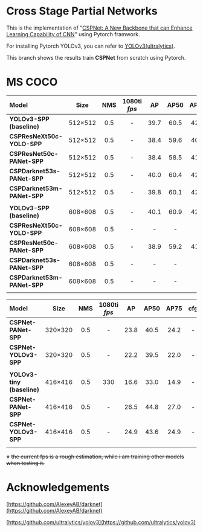 # Cross Stage Partial Networks
This is the implementation of "[CSPNet: A New Backbone that can Enhance Learning Capability of CNN](https://arxiv.org/abs/1911.11929)" using Pytorch framwork.

For installing Pytorch YOLOv3, you can refer to [YOLOv3(ultralytics)](https://github.com/ultralytics/yolov3).

This branch shows the results train **CSPNet** from scratch using Pytorch.

# MS COCO

| Model | Size | NMS | 1080ti *fps* |  AP  | AP50 | AP75 | cfg | weight |
| :---- | :--: | :-: | :----------: | :--: | :--: | :--: | :-: | :----: |
| **YOLOv3-SPP (baseline)** | 512×512 | 0.5 | - | 39.7 | 60.5 | 42.2 | - | - |
| **CSPResNeXt50c-YOLO-SPP** | 512×512 | 0.5 | - | 38.4 | 59.6 | 40.5 | - | - |
| **CSPResNet50c-PANet-SPP** | 512×512 | 0.5 | - | 38.4 | 58.5 | 41.0 | - | - |
| **CSPDarknet53s-PANet-SPP** | 512×512 | 0.5 | - | 40.0 | 60.4 | 42.9 | - | - |
| **CSPDarknet53m-PANet-SPP** | 512×512 | 0.5 | - | 39.8 | 60.1 | 42.6 | - | - |
|  |  |  |  |  |  |  |  |  |
| **YOLOv3-SPP (baseline)** | 608×608 | 0.5 | - | 40.1 | 60.9 | 42.8 | - | - |
| **CSPResNeXt50c-YOLO-SPP** | 608×608 | 0.5 | - | - | - | - | - | - |
| **CSPResNet50c-PANet-SPP** | 608×608 | 0.5 | - | 38.9 | 59.2 | 41.6 | - | - |
| **CSPDarknet53s-PANet-SPP** | 608×608 | 0.5 | - | - | - | - | - | - |
| **CSPDarknet53m-PANet-SPP** | 608×608 | 0.5 | - | - | - | - | - | - |
|  |  |  |  |  |  |  |  |  |

| Model | Size | NMS | 1080ti *fps* |  AP  | AP50 | AP75 | cfg | weight |
| :---- | :--: | :-: | :----------: | :--: | :--: | :--: | :-: | :----: |
| **CSPNet-PANet-SPP** | 320×320 | 0.5 | - | 23.8 | 40.5 | 24.2 | - | - |
| **CSPNet-YOLOv3-SPP** | 320×320 | 0.5 | - | 22.2 | 39.5 | 22.0 | - | - |
|  |  |  |  |  |  |  |  |  |
| **YOLOv3-tiny (baseline)** | 416×416 | 0.5 | 330 | 16.6 | 33.0 | 14.9 | - | - |
| **CSPNet-PANet-SPP** | 416×416 | 0.5 | - | 26.5 | 44.8 | 27.0 | - | - |
| **CSPNet-YOLOv3-SPP** | 416×416 | 0.5 | - | 24.9 | 43.6 | 24.9 | - | - |
|  |  |  |  |  |  |  |  |  |

※ ~~the current fps is a rough estimation, while i am training other models when testing it.~~ 

# Acknowledgements
[https://github.com/AlexeyAB/darknet](https://github.com/AlexeyAB/darknet)

[https://github.com/ultralytics/yolov3](https://github.com/ultralytics/yolov3)
